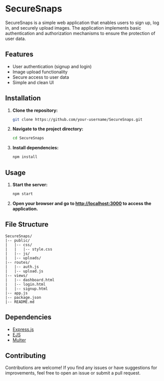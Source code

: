 
# SecureSnaps

SecureSnaps is a simple web application that enables users to sign up, log in, and securely upload images. The application implements basic authentication and authorization mechanisms to ensure the protection of user data.

## Features

- User authentication (signup and login)
- Image upload functionality
- Secure access to user data
- Simple and clean UI

## Installation

1. **Clone the repository:**

   ```bash
   git clone https://github.com/your-username/SecureSnaps.git
   ```

2. **Navigate to the project directory:**

   ```bash
   cd SecureSnaps
   ```

3. **Install dependencies:**

   ```bash
   npm install
   ```

## Usage

1. **Start the server:**

   ```bash
   npm start
   ```

2. **Open your browser and go to [http://localhost:3000](http://localhost:3000) to access the application.**

## File Structure

```
SecureSnaps/
|-- public/
|   |-- css/
|   |   |-- style.css
|   |-- js/
|   |-- uploads/
|-- routes/
|   |-- auth.js
|   |-- upload.js
|-- views/
|   |-- dashboard.html
|   |-- login.html
|   |-- signup.html
|-- app.js
|-- package.json
|-- README.md
```

## Dependencies

- [Express.js](https://expressjs.com/)
- [EJS](https://ejs.co/)
- [Multer](https://www.npmjs.com/package/multer)

## Contributing

Contributions are welcome! If you find any issues or have suggestions for improvements, feel free to open an issue or submit a pull request.

